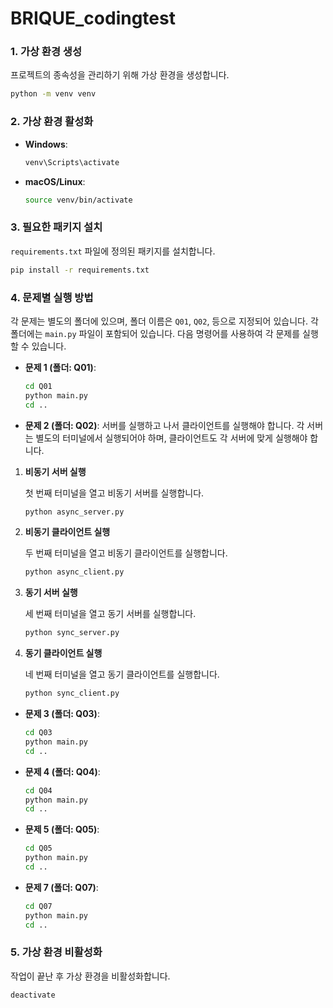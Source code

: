 # BRIQUE_codingtest

### 1. 가상 환경 생성

프로젝트의 종속성을 관리하기 위해 가상 환경을 생성합니다.

```bash
python -m venv venv
```

### 2. 가상 환경 활성화

- **Windows**:

  ```bash
  venv\Scripts\activate
  ```

- **macOS/Linux**:

  ```bash
  source venv/bin/activate
  ```

### 3. 필요한 패키지 설치

`requirements.txt` 파일에 정의된 패키지를 설치합니다.

```bash
pip install -r requirements.txt
```

### 4. 문제별 실행 방법

각 문제는 별도의 폴더에 있으며, 폴더 이름은 `Q01`, `Q02`, 등으로 지정되어 있습니다. 각 폴더에는 `main.py` 파일이 포함되어 있습니다. 다음 명령어를 사용하여 각 문제를 실행할 수 있습니다.

- **문제 1 (폴더: Q01)**:

  ```bash
  cd Q01
  python main.py
  cd ..
  ```

- **문제 2 (폴더: Q02)**:
  서버를 실행하고 나서 클라이언트를 실행해야 합니다. 각 서버는 별도의 터미널에서 실행되어야 하며, 클라이언트도 각 서버에 맞게 실행해야 합니다.

1. **비동기 서버 실행**

   첫 번째 터미널을 열고 비동기 서버를 실행합니다.

   ```bash
   python async_server.py
   ```

2. **비동기 클라이언트 실행**

   두 번째 터미널을 열고 비동기 클라이언트를 실행합니다.

   ```bash
   python async_client.py
   ```

3. **동기 서버 실행**

   세 번째 터미널을 열고 동기 서버를 실행합니다.

   ```bash
   python sync_server.py
   ```

4. **동기 클라이언트 실행**

   네 번째 터미널을 열고 동기 클라이언트를 실행합니다.

   ```bash
   python sync_client.py
   ```

- **문제 3 (폴더: Q03)**:

  ```bash
  cd Q03
  python main.py
  cd ..
  ```

- **문제 4 (폴더: Q04)**:

  ```bash
  cd Q04
  python main.py
  cd ..
  ```

- **문제 5 (폴더: Q05)**:

  ```bash
  cd Q05
  python main.py
  cd ..
  ```

- **문제 7 (폴더: Q07)**:

  ```bash
  cd Q07
  python main.py
  cd ..
  ```

### 5. 가상 환경 비활성화

작업이 끝난 후 가상 환경을 비활성화합니다.

```bash
deactivate
```
